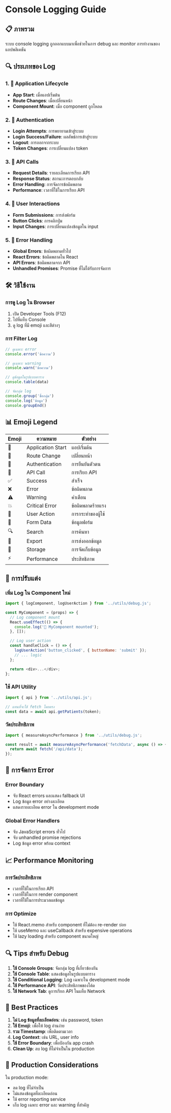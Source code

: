 # Console Logging Guide

## 📋 ภาพรวม
ระบบ console logging ถูกออกแบบมาเพื่อช่วยในการ debug และ monitor การทำงานของแอปพลิเคชัน

## 🔍 ประเภทของ Log

### 1. 🚀 Application Lifecycle
- **App Start**: เมื่อแอปเริ่มต้น
- **Route Changes**: เมื่อเปลี่ยนหน้า
- **Component Mount**: เมื่อ component ถูกโหลด

### 2. 🔐 Authentication
- **Login Attempts**: การพยายามเข้าสู่ระบบ
- **Login Success/Failure**: ผลลัพธ์การเข้าสู่ระบบ
- **Logout**: การออกจากระบบ
- **Token Changes**: การเปลี่ยนแปลง token

### 3. 📡 API Calls
- **Request Details**: รายละเอียดการเรียก API
- **Response Status**: สถานะการตอบกลับ
- **Error Handling**: การจัดการข้อผิดพลาด
- **Performance**: เวลาที่ใช้ในการเรียก API

### 4. 👤 User Interactions
- **Form Submissions**: การส่งฟอร์ม
- **Button Clicks**: การคลิกปุ่ม
- **Input Changes**: การเปลี่ยนแปลงข้อมูลใน input

### 5. 🚨 Error Handling
- **Global Errors**: ข้อผิดพลาดทั่วไป
- **React Errors**: ข้อผิดพลาดใน React
- **API Errors**: ข้อผิดพลาดจาก API
- **Unhandled Promises**: Promise ที่ไม่ได้รับการจัดการ

## 🛠️ วิธีใช้งาน

### การดู Log ใน Browser
1. เปิด Developer Tools (F12)
2. ไปที่แท็บ Console
3. ดู log ที่มี emoji และสีต่างๆ

### การ Filter Log
```javascript
// ดูเฉพาะ error
console.error('ข้อความ')

// ดูเฉพาะ warning
console.warn('ข้อความ')

// ดูข้อมูลในรูปแบบตาราง
console.table(data)

// จัดกลุ่ม log
console.group('ชื่อกลุ่ม')
console.log('ข้อมูล')
console.groupEnd()
```

## 📊 Emoji Legend

| Emoji | ความหมาย | ตัวอย่าง |
|-------|----------|----------|
| 🚀 | Application Start | แอปเริ่มต้น |
| 📍 | Route Change | เปลี่ยนหน้า |
| 🔐 | Authentication | การยืนยันตัวตน |
| 📡 | API Call | การเรียก API |
| ✅ | Success | สำเร็จ |
| ❌ | Error | ข้อผิดพลาด |
| ⚠️ | Warning | คำเตือน |
| 💥 | Critical Error | ข้อผิดพลาดร้ายแรง |
| 👤 | User Action | การกระทำของผู้ใช้ |
| 📝 | Form Data | ข้อมูลฟอร์ม |
| 🔍 | Search | การค้นหา |
| 📄 | Export | การส่งออกข้อมูล |
| 💾 | Storage | การจัดเก็บข้อมูล |
| ⚡ | Performance | ประสิทธิภาพ |

## 🔧 การปรับแต่ง

### เพิ่ม Log ใน Component ใหม่
```javascript
import { logComponent, logUserAction } from '../utils/debug.js';

const MyComponent = (props) => {
  // Log component mount
  React.useEffect(() => {
    console.log('📱 MyComponent mounted');
  }, []);

  // Log user action
  const handleClick = () => {
    logUserAction('button_clicked', { buttonName: 'submit' });
    // ... logic
  };

  return <div>...</div>;
};
```

### ใช้ API Utility
```javascript
import { api } from '../utils/api.js';

// แทนที่จะใช้ fetch โดยตรง
const data = await api.getPatients(token);
```

### วัดประสิทธิภาพ
```javascript
import { measureAsyncPerformance } from '../utils/debug.js';

const result = await measureAsyncPerformance('fetchData', async () => {
  return await fetch('/api/data');
});
```

## 🚨 การจัดการ Error

### Error Boundary
- จับ React errors และแสดง fallback UI
- Log ข้อมูล error อย่างละเอียด
- แสดงรายละเอียด error ใน development mode

### Global Error Handlers
- จับ JavaScript errors ทั่วไป
- จับ unhandled promise rejections
- Log ข้อมูล error พร้อม context

## 📈 Performance Monitoring

### การวัดประสิทธิภาพ
- เวลาที่ใช้ในการเรียก API
- เวลาที่ใช้ในการ render component
- เวลาที่ใช้ในการประมวลผลข้อมูล

### การ Optimize
- ใช้ React.memo สำหรับ component ที่ไม่ต้อง re-render บ่อย
- ใช้ useMemo และ useCallback สำหรับ expensive operations
- ใช้ lazy loading สำหรับ component ขนาดใหญ่

## 🔍 Tips สำหรับ Debug

1. **ใช้ Console Groups**: จัดกลุ่ม log ที่เกี่ยวข้องกัน
2. **ใช้ Console Table**: แสดงข้อมูลในรูปแบบตาราง
3. **ใช้ Conditional Logging**: Log เฉพาะใน development mode
4. **ใช้ Performance API**: วัดประสิทธิภาพของโค้ด
5. **ใช้ Network Tab**: ดูการเรียก API ในแท็บ Network

## 📝 Best Practices

1. **ไม่ Log ข้อมูลที่ละเอียดอ่อน**: เช่น password, token
2. **ใช้ Emoji**: เพื่อให้ log อ่านง่าย
3. **รวม Timestamp**: เพื่อติดตามเวลา
4. **Log Context**: เช่น URL, user info
5. **ใช้ Error Boundary**: เพื่อป้องกัน app crash
6. **Clean Up**: ลบ log ที่ไม่จำเป็นใน production

## 🚀 Production Considerations

ใน production mode:
- ลด log ที่ไม่จำเป็น
- ไม่แสดงข้อมูลที่ละเอียดอ่อน
- ใช้ error reporting service
- เก็บ log เฉพาะ error และ warning ที่สำคัญ 